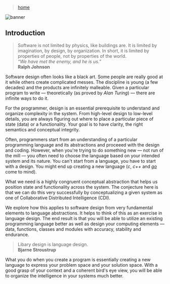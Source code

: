 > [home](../)

![banner](/cdi/photos/banner.png)

## Introduction

> Software is not limited by physics, like buildings are.
> It is limited by imagination, by design, by organization.
> In short, it is limited by properties of people, not by properties of the world.  
>   _“We have met the enemy, and he is us.”_  
> **Ralph Johnson**

Software design often looks like a black art.
Some people are really good at it while others create complicated messes.
The discipline is young (a few decades) and the products are infinitely malleable.
Given a particular program to write — theoretically (as proved by _Alan Turing_) —
there are infinite ways to do it.

For the programmer, design is an essential prerequisite to understand and
organize complexity in the system.
From high-level design to low-level details, you are always figuring out
where to place a particular piece of state (data) or a functionality.
Your goal is to have clarity, the right semantics and conceptual integrity.

Often, programmers start from an understanding of a particular programming
language and its abstractions and proceeed with the design and coding.
However, when you're trying to do something new — not run of the mill — you
often need to choose the language based on your intended system and its nature.
You can't start from a language, you have to start with a design.
You might end up creating a new language (_c_, _c++_ and [_go_](/go) come to mind).

What we need is a highly congruent conceptual abstraction that helps
us position state and functionality across the system.
The conjecture here is that we can do this very successfully by conceptualizing
a given system as one of Collaborative Distributed Intelligence (CDI).

We explore how this applies to software design from very fundamental
elements to language abstractions.
It helps to think of this as an exercise in language design.
The end result is that you will be able to utilize an existing
programming language better as well as design your computing elements —
data, functions, classes and modules with accuracy, stability and endurance.

> Libary design is language design.  
> **Bjarne Stroustrup**

What you do when you create a program is essentially creating a new language
to express your problem space and your solution space.
With a good grasp of your context and a coherent bird's eye view, you will
be able to organize the intelligence in your systems much better.
